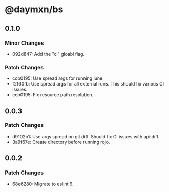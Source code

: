 # @daymxn/bs

## 0.1.0

### Minor Changes

- 092d847: Add the "ci" gloabl flag.

### Patch Changes

- ccb0195: Use spread args for running lune.
- f2f60fb: Use spread args for all external runs. This should fix various CI issues.
- ccb0195: Fix resource path resolution.

## 0.0.3

### Patch Changes

- d9102b1: Use args spread on git diff. Should fix CI issues with api:diff.
- 3a9f67e: Create directory before running rojo.

## 0.0.2

### Patch Changes

- 68e6280: Migrate to eslint 9.
